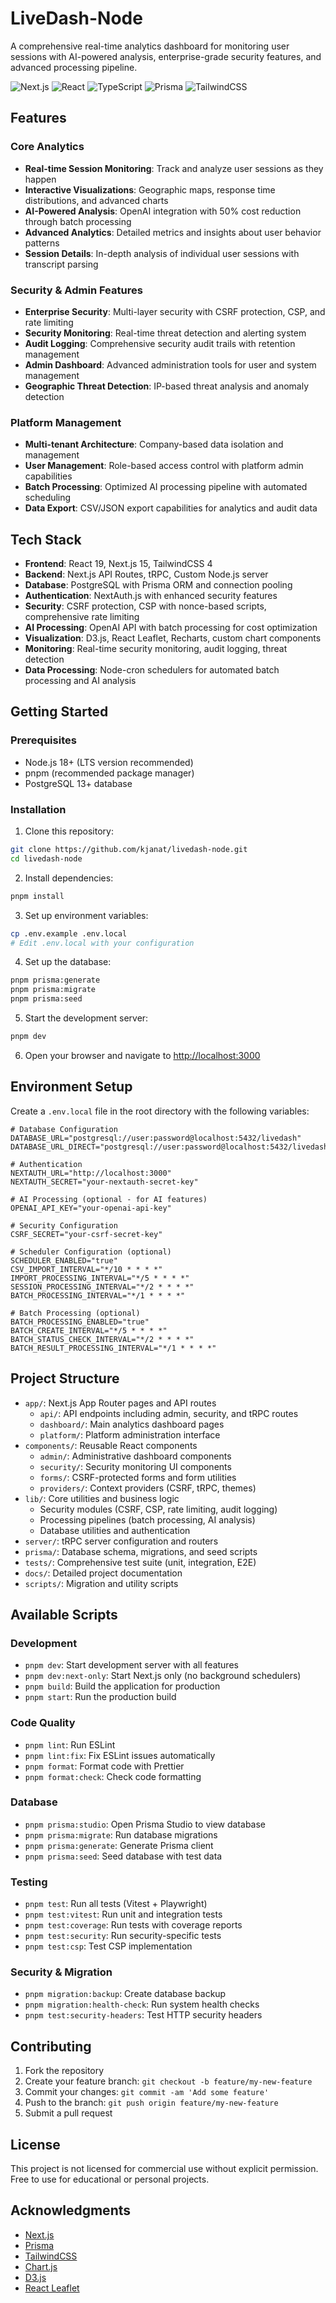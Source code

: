 # LiveDash-Node

A comprehensive real-time analytics dashboard for monitoring user sessions with AI-powered analysis, enterprise-grade security features, and advanced processing pipeline.

![Next.js](<https://img.shields.io/badge/dynamic/regex?url=https%3A%2F%2Fraw.githubusercontent.com%2Fkjanat%2Flivedash-node%2Fmaster%2Fpackage.json&search=%22next%22%5Cs*%3A%5Cs*%22%5C%5E(%3F%3Cversion%3E%5Cd%2B%5C.%5Cd*).*%22&replace=%24%3Cversion%3E&logo=nextdotjs&label=Nextjs&color=%23000000>)
![React](<https://img.shields.io/badge/dynamic/regex?url=https%3A%2F%2Fraw.githubusercontent.com%2Fkjanat%2Flivedash-node%2Fmaster%2Fpackage.json&search=%22react%22%5Cs*%3A%5Cs*%22%5C%5E(%3F%3Cversion%3E%5Cd%2B%5C.%5Cd*).*%22&replace=%24%3Cversion%3E&logo=react&label=React&color=%2361DAFB>)
![TypeScript](<https://img.shields.io/badge/dynamic/regex?url=https%3A%2F%2Fraw.githubusercontent.com%2Fkjanat%2Flivedash-node%2Fmaster%2Fpackage.json&search=%22typescript%22%5Cs*%3A%5Cs*%22%5C%5E(%3F%3Cversion%3E%5Cd%2B%5C.%5Cd*).*%22&replace=%24%3Cversion%3E&logo=typescript&label=TypeScript&color=%233178C6>)
![Prisma](<https://img.shields.io/badge/dynamic/regex?url=https%3A%2F%2Fraw.githubusercontent.com%2Fkjanat%2Flivedash-node%2Fmaster%2Fpackage.json&search=%22prisma%22%5Cs*%3A%5Cs*%22%5C%5E(%3F%3Cversion%3E%5Cd%2B%5C.%5Cd*).*%22&replace=%24%3Cversion%3E&logo=prisma&label=Prisma&color=%232D3748>)
![TailwindCSS](<https://img.shields.io/badge/dynamic/regex?url=https%3A%2F%2Fraw.githubusercontent.com%2Fkjanat%2Flivedash-node%2Fmaster%2Fpackage.json&search=%22tailwindcss%22%5Cs*%3A%5Cs*%22%5C%5E(%3F%3Cversion%3E%5Cd%2B%5C.%5Cd*).*%22&replace=%24%3Cversion%3E&logo=tailwindcss&label=TailwindCSS&color=%2306B6D4>)

## Features

### Core Analytics

- **Real-time Session Monitoring**: Track and analyze user sessions as they happen
- **Interactive Visualizations**: Geographic maps, response time distributions, and advanced charts
- **AI-Powered Analysis**: OpenAI integration with 50% cost reduction through batch processing
- **Advanced Analytics**: Detailed metrics and insights about user behavior patterns
- **Session Details**: In-depth analysis of individual user sessions with transcript parsing

### Security & Admin Features

- **Enterprise Security**: Multi-layer security with CSRF protection, CSP, and rate limiting
- **Security Monitoring**: Real-time threat detection and alerting system
- **Audit Logging**: Comprehensive security audit trails with retention management
- **Admin Dashboard**: Advanced administration tools for user and system management
- **Geographic Threat Detection**: IP-based threat analysis and anomaly detection

### Platform Management

- **Multi-tenant Architecture**: Company-based data isolation and management
- **User Management**: Role-based access control with platform admin capabilities
- **Batch Processing**: Optimized AI processing pipeline with automated scheduling
- **Data Export**: CSV/JSON export capabilities for analytics and audit data

## Tech Stack

- **Frontend**: React 19, Next.js 15, TailwindCSS 4
- **Backend**: Next.js API Routes, tRPC, Custom Node.js server
- **Database**: PostgreSQL with Prisma ORM and connection pooling
- **Authentication**: NextAuth.js with enhanced security features
- **Security**: CSRF protection, CSP with nonce-based scripts, comprehensive rate limiting
- **AI Processing**: OpenAI API with batch processing for cost optimization
- **Visualization**: D3.js, React Leaflet, Recharts, custom chart components
- **Monitoring**: Real-time security monitoring, audit logging, threat detection
- **Data Processing**: Node-cron schedulers for automated batch processing and AI analysis

## Getting Started

### Prerequisites

- Node.js 18+ (LTS version recommended)
- pnpm (recommended package manager)
- PostgreSQL 13+ database

### Installation

1.  Clone this repository:

```bash
git clone https://github.com/kjanat/livedash-node.git
cd livedash-node
```

2.  Install dependencies:

```bash
pnpm install
```

3.  Set up environment variables:

```bash
cp .env.example .env.local
# Edit .env.local with your configuration
```

4.  Set up the database:

```bash
pnpm prisma:generate
pnpm prisma:migrate
pnpm prisma:seed
```

5.  Start the development server:

```bash
pnpm dev
```

6.  Open your browser and navigate to <http://localhost:3000>

## Environment Setup

Create a `.env.local` file in the root directory with the following variables:

```env
# Database Configuration
DATABASE_URL="postgresql://user:password@localhost:5432/livedash"
DATABASE_URL_DIRECT="postgresql://user:password@localhost:5432/livedash"

# Authentication
NEXTAUTH_URL="http://localhost:3000"
NEXTAUTH_SECRET="your-nextauth-secret-key"

# AI Processing (optional - for AI features)
OPENAI_API_KEY="your-openai-api-key"

# Security Configuration
CSRF_SECRET="your-csrf-secret-key"

# Scheduler Configuration (optional)
SCHEDULER_ENABLED="true"
CSV_IMPORT_INTERVAL="*/10 * * * *"
IMPORT_PROCESSING_INTERVAL="*/5 * * * *"
SESSION_PROCESSING_INTERVAL="*/2 * * * *"
BATCH_PROCESSING_INTERVAL="*/1 * * * *"

# Batch Processing (optional)
BATCH_PROCESSING_ENABLED="true"
BATCH_CREATE_INTERVAL="*/5 * * * *"
BATCH_STATUS_CHECK_INTERVAL="*/2 * * * *"
BATCH_RESULT_PROCESSING_INTERVAL="*/1 * * * *"
```

## Project Structure

- `app/`: Next.js App Router pages and API routes
  - `api/`: API endpoints including admin, security, and tRPC routes
  - `dashboard/`: Main analytics dashboard pages
  - `platform/`: Platform administration interface
- `components/`: Reusable React components
  - `admin/`: Administrative dashboard components
  - `security/`: Security monitoring UI components
  - `forms/`: CSRF-protected forms and form utilities
  - `providers/`: Context providers (CSRF, tRPC, themes)
- `lib/`: Core utilities and business logic
  - Security modules (CSRF, CSP, rate limiting, audit logging)
  - Processing pipelines (batch processing, AI analysis)
  - Database utilities and authentication
- `server/`: tRPC server configuration and routers
- `prisma/`: Database schema, migrations, and seed scripts
- `tests/`: Comprehensive test suite (unit, integration, E2E)
- `docs/`: Detailed project documentation
- `scripts/`: Migration and utility scripts

## Available Scripts

### Development

- `pnpm dev`: Start development server with all features
- `pnpm dev:next-only`: Start Next.js only (no background schedulers)
- `pnpm build`: Build the application for production
- `pnpm start`: Run the production build

### Code Quality

- `pnpm lint`: Run ESLint
- `pnpm lint:fix`: Fix ESLint issues automatically
- `pnpm format`: Format code with Prettier
- `pnpm format:check`: Check code formatting

### Database

- `pnpm prisma:studio`: Open Prisma Studio to view database
- `pnpm prisma:migrate`: Run database migrations
- `pnpm prisma:generate`: Generate Prisma client
- `pnpm prisma:seed`: Seed database with test data

### Testing

- `pnpm test`: Run all tests (Vitest + Playwright)
- `pnpm test:vitest`: Run unit and integration tests
- `pnpm test:coverage`: Run tests with coverage reports
- `pnpm test:security`: Run security-specific tests
- `pnpm test:csp`: Test CSP implementation

### Security & Migration

- `pnpm migration:backup`: Create database backup
- `pnpm migration:health-check`: Run system health checks
- `pnpm test:security-headers`: Test HTTP security headers

## Contributing

1.  Fork the repository
2.  Create your feature branch: `git checkout -b feature/my-new-feature`
3.  Commit your changes: `git commit -am 'Add some feature'`
4.  Push to the branch: `git push origin feature/my-new-feature`
5.  Submit a pull request

## License

This project is not licensed for commercial use without explicit permission. Free to use for educational or personal projects.

## Acknowledgments

- [Next.js](https://nextjs.org/)
- [Prisma](https://prisma.io/)
- [TailwindCSS](https://tailwindcss.com/)
- [Chart.js](https://www.chartjs.org/)
- [D3.js](https://d3js.org/)
- [React Leaflet](https://react-leaflet.js.org/)
